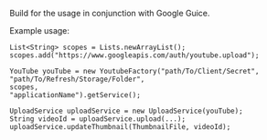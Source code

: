 Build for the usage in conjunction with Google Guice.

Example usage:

```
List<String> scopes = Lists.newArrayList();
scopes.add("https://www.googleapis.com/auth/youtube.upload");

YouTube youTube = new YoutubeFactory("path/To/Client/Secret",
"path/To/Refresh/Storage/Folder",
scopes,
"applicationName").getService();

UploadService uploadService = new UploadService(youTube);
String videoId = uploadService.upload(...);
uploadService.updateThumbnail(ThumbnailFile, videoId);
```